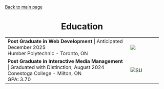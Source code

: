 [Back to main page](./index.markdown)

<h1 align="center">Education</h1>
<table>
  <tr>
    <td width="80%">
      <b>Post Graduate in Web Development</b> | Anticipated December 2025<br />
      Humber Polytechnic - Toronto, ON<br />
    </td>
    <td><image src="./assets/humber.png"></td>
  </tr>
  <tr>
    <td>
      <b>Post Graduate in Interactive Media Management</b> | Graduated with Distinction, August 2024<br />
      Conestoga College - Milton, ON<br/>
      GPA: 3.70<br/>
    </td>
    <td><image alt="SU" src="./assets/conestoga.png" /></td>
  </tr>
  
